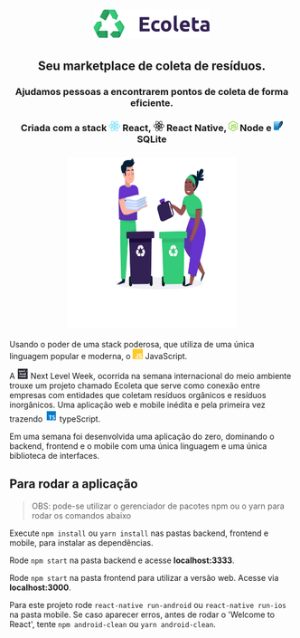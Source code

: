 <!-- então bora codar! -->

<h1 align="center">
    <img alt="Ecoleta" title="Ecoleta" height="50" src="image/logo@2x.png">
</h1>
<h2 align="center">Seu marketplace de coleta de resíduos.</h2>

<h3 align="center">Ajudamos pessoas a encontrarem pontos de coleta de forma eficiente.</h3>

<h3 align="center"> Criada com a stack <img src="image/react.png" alt="react" height="18"> React, <img src="image/react-native.png" alt="react-native" height="18"> React Native, <img src="image/node.png" alt="node" height="18"> Node e <img src="image/sqlite.png" alt="node" height="18"> SQLite </h3>

<h3 align="center"><img src="image/home-background.svg" alt="ecoleta" height="300" width="300"></h3>

<p>Usando o poder de uma stack poderosa, que utiliza de uma única linguagem popular e moderna, o <img src="image/js.png" height="18" alt="javascript"> JavaScript.</p>

A <img src="image/nlw.png" height="18" alt="nlw"> Next Level Week, ocorrida na semana internacional do meio ambiente trouxe um projeto chamado Ecoleta que serve como conexão entre empresas com entidades que coletam resíduos orgânicos e resíduos inorgânicos. Uma aplicação web e mobile inédita e pela primeira vez trazendo <img src="image/typescript.png" height="22" alt="typeScript"> typeScript.

Em uma semana foi desenvolvida uma aplicação do zero, dominando o backend, frontend e o mobile com uma única linguagem e uma única biblioteca de interfaces.

## Para rodar a aplicação

> OBS: pode-se utilizar o gerenciador de pacotes npm ou o yarn para rodar os comandos abaixo

Execute `npm install` ou `yarn install` nas pastas backend, frontend e mobile, para instalar as dependências.

Rode `npm start` na pasta backend e acesse **localhost:3333**.

Rode `npm start` na pasta frontend para utilizar a versão web. Acesse via **localhost:3000**.

Para este projeto rode `react-native run-android` ou `react-native run-ios` na pasta mobile. Se caso aparecer erros, antes de rodar o 'Welcome to React', tente `npm android-clean` ou `yarn android-clean`.
